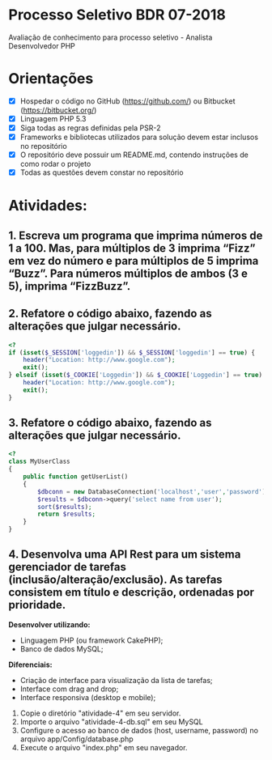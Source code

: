 # Processo Seletivo BDR 07-2018
Avaliação de conhecimento para processo seletivo - Analista Desenvolvedor PHP

# Orientações
- [x] Hospedar o código no GitHub (https://github.com/) ou Bitbucket (https://bitbucket.org/)
- [x] Linguagem PHP 5.3
- [x] Siga todas as regras definidas pela PSR-2
- [x] Frameworks e bibliotecas utilizados para solução devem estar inclusos no repositório
- [x] O repositório deve possuir um README.md, contendo instruções de como rodar o projeto
- [x] Todas as questões devem constar no repositório

# Atividades:

## 1. Escreva um programa que imprima números de 1 a 100. Mas, para múltiplos de 3 imprima “Fizz” em vez do número e para múltiplos de 5 imprima “Buzz”. Para números múltiplos de ambos (3 e 5), imprima “FizzBuzz”.


## 2. Refatore o código abaixo, fazendo as alterações que julgar necessário.

```php
<?
if (isset($_SESSION['loggedin']) && $_SESSION['loggedin'] == true) {
    header("Location: http://www.google.com");
    exit();
} elseif (isset($_COOKIE['Loggedin']) && $_COOKIE['Loggedin'] == true) {
    header("Location: http://www.google.com");
    exit();
}
```

## 3. Refatore o código abaixo, fazendo as alterações que julgar necessário.
```php
<?
class MyUserClass
{
    public function getUserList()
    {
        $dbconn = new DatabaseConnection('localhost','user','password');
        $results = $dbconn->query('select name from user');
        sort($results);
        return $results;
    }
}
```

## 4. Desenvolva uma API Rest para um sistema gerenciador de tarefas (inclusão/alteração/exclusão). As tarefas consistem em título e descrição, ordenadas por prioridade.

**Desenvolver utilizando:**
- Linguagem PHP (ou framework CakePHP);
- Banco de dados MySQL;

**Diferenciais:**
- Criação de interface para visualização da lista de tarefas;
- Interface com drag and drop;
- Interface responsiva (desktop e mobile);

1. Copie o diretório "atividade-4" em seu servidor.
2. Importe o arquivo "atividade-4-db.sql" em seu MySQL
3. Configure o acesso ao banco de dados (host, username, password) no arquivo app/Config/database.php 
4. Execute o arquivo "index.php" em seu navegador.